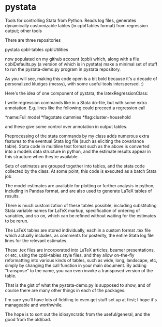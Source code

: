 pystata
=======

Tools for controlling Stata from Python. Reads log files, generates dynamically customizable tables (in cpblTables format) from regression output; other tools



There are three repositories

pystata
cpbl-tables
cpblUtilities

now populated on my github account (cpbl) which, along with a file 
cpblDefaults.py (a version of which is in pystata) make a minimal set of 
stuff to run the pystata-demo.py program in pystata repository.

As you will see, making this code open is a bit bold because it's a decade 
of personalized kludges (messy), with some useful tools interspersed. :)

Here's the idea of one component of pystata, the latexRegressionClass:

I write regression commands like in a Stata do-file, but with some extra 
annotation. E.g. lines like the following could preceed a regression call

*name:Full model
*flag:state dummies
*flag:cluster=household

and these give some control over annotation in output tables.

Preprocessing of the stata commands by my class adds numerous extra 
features to the eventual Stata log file (such as eliciting the covariance 
table).  Stata code in multiline text format such as the above is 
converted into a models data structure in python, and the estimate results 
appear in this structure when they're available.

Sets of estimates are grouped together into tables, and the stata code 
collected by the class. At some point, this code is executed as a batch 
Stata job.

The model estimates are available for plotting or further analysis in 
python, including in Pandas format,  and are also used to generate LaTeX 
tables of results.

There is much customization of these tables possible, including 
substituting Stata variable names for LaTeX markup, specification of 
ordering of variables, and so on, which can be refined without waiting for 
the estimates to be rerun.

The LaTeX tables are stored individually, each in a custom format .tex file 
which actually includes, as comments for posterity, the entire Stata log 
file lines for the relevant estimates.

These .tex files are incorporated into LaTeX articles, beamer 
presentations, or etc, using the cpbl-tables style files, and they allow 
on-the-fly reformatting into various kinds of tables, such as wide, long, 
landscape, etc, simply by changing the call function in your main 
document. By adding "transpose" to the name, you can even invoke a 
transposed version of the table.

That is the gist of what the pystata-demo.py is supposed to show, and of 
course there are many other things in each of the packages.

I'm sure you'll have lots of fiddling to even get stuff set up at first; I 
hope it's manageable and worthwhile.

The hope is to sort out the idiosyncratic from the useful/general, and the good from the old/bad.

